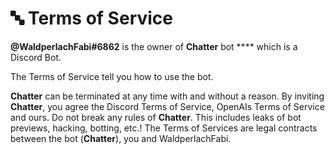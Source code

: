 # 🔤 Terms of Service

**@WaldperlachFabi#6862** is the owner of **Chatter** bot **** which is a Discord Bot.

The Terms of Service tell you how to use the bot.

**Chatter** can be terminated at any time with and without a reason. By inviting **Chatter**, you agree the Discord Terms of Service, OpenAIs Terms of Service and ours. Do not break any rules of **Chatter**. This includes leaks of bot previews, hacking, botting, etc.! The Terms of Services are legal contracts between the bot (**Chatter**), you and WaldperlachFabi.
